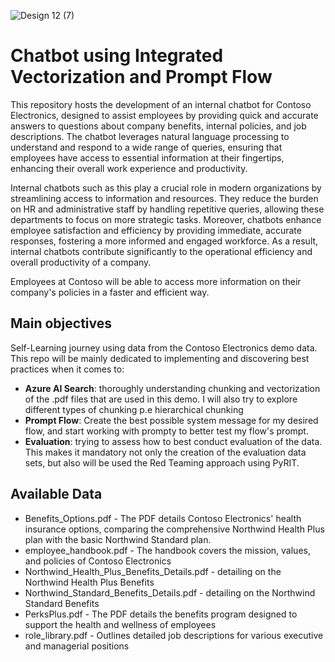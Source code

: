 ![Design 12 (7)](https://github.com/martaldsantos/pfcontosoelectronics/assets/44229401/01ba30c4-73e8-442a-9139-55f8f8007af3)

# Chatbot using Integrated Vectorization and Prompt Flow

This repository hosts the development of an internal chatbot for Contoso Electronics, designed to assist employees by providing quick and accurate answers to questions about company benefits, internal policies, and job descriptions. The chatbot leverages natural language processing to understand and respond to a wide range of queries, ensuring that employees have access to essential information at their fingertips, enhancing their overall work experience and productivity.

Internal chatbots such as this play a crucial role in modern organizations by streamlining access to information and resources. They reduce the burden on HR and administrative staff by handling repetitive queries, allowing these departments to focus on more strategic tasks. Moreover, chatbots enhance employee satisfaction and efficiency by providing immediate, accurate responses, fostering a more informed and engaged workforce. As a result, internal chatbots contribute significantly to the operational efficiency and overall productivity of a company.

Employees at Contoso will be able to access more information on their company's policies in a faster and efficient way.


## Main objectives

Self-Learning journey using data from the Contoso Electronics demo data. This repo will be mainly dedicated to implementing and discovering best practices when it comes to:
- **Azure AI Search**: thoroughly understanding chunking and vectorization of the .pdf files that are used in this demo. I will also try to explore different types of chunking p.e hierarchical chunking
- **Prompt Flow**: Create the best possible system message for my desired flow, and start working with prompty to better test my flow's prompt.
- **Evaluation**: trying to assess how to best conduct evaluation of the data. This makes it mandatory not only the creation of the evaluation data sets, but also will be used the Red Teaming approach using PyRIT.


## Available Data
- Benefits_Options.pdf - The PDF details Contoso Electronics' health insurance options, comparing the comprehensive Northwind Health Plus plan with the basic Northwind Standard plan.
- employee_handbook.pdf - The handbook covers the mission, values, and policies of Contoso Electronics
- Northwind_Health_Plus_Benefits_Details.pdf - detailing on the Northwind Health Plus Benefits
- Northwind_Standard_Benefits_Details.pdf - detailing on the Northwind Standard Benefits
- PerksPlus.pdf - The PDF details the benefits program designed to support the health and wellness of employees
- role_library.pdf - Outlines detailed job descriptions for various executive and managerial positions
